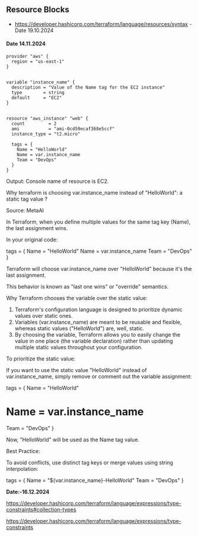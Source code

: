 ## Resource Blocks
- https://developer.hashicorp.com/terraform/language/resources/syntax   - Date 19.10.2024


#### Date 14.11.2024

```
provider "aws" {
  region = "us-east-1"
}


variable "instance_name" {
  description = "Value of the Name tag for the EC2 instance"
  type        = string
  default     = "EC2"
}


resource "aws_instance" "web" {
  count         = 2
  ami           = "ami-0cd59ecaf368e5ccf"
  instance_type = "t2.micro"

  tags = {
    Name = "HelloWorld"
    Name = var.instance_name
    Team = "DevOps"
  }
}
```


Output: Console name of resource is EC2.

Why terraform is choosing  var.instance_name instead of  "HelloWorld":  a static tag value ?


Source: MetaAI

In Terraform, when you define multiple values for the same tag key (Name), the last assignment wins.

In your original code:

tags = {
  Name = "HelloWorld"
  Name = var.instance_name
  Team = "DevOps"
}

Terraform will choose var.instance_name over "HelloWorld" because it's the last assignment.

This behavior is known as "last one wins" or "override" semantics.

Why Terraform chooses the variable over the static value:

1. Terraform's configuration language is designed to prioritize dynamic values over static ones.
2. Variables (var.instance_name) are meant to be reusable and flexible, whereas static values ("HelloWorld") are, well, static.
3. By choosing the variable, Terraform allows you to easily change the value in one place (the variable declaration) rather than updating multiple static values throughout your configuration.

To prioritize the static value:

If you want to use the static value "HelloWorld" instead of var.instance_name, simply remove or comment out the variable assignment:

tags = {
  Name = "HelloWorld"
  # Name = var.instance_name
  Team = "DevOps"
}

Now, "HelloWorld" will be used as the Name tag value.

Best Practice:

To avoid conflicts, use distinct tag keys or merge values using string interpolation:

tags = {
  Name        = "${var.instance_name}-HelloWorld"
  Team        = "DevOps"
}


**Date:-16.12.2024**



https://developer.hashicorp.com/terraform/language/expressions/type-constraints#collection-types

https://developer.hashicorp.com/terraform/language/expressions/type-constraints

